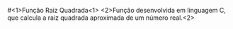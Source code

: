 #<1>Função Raiz Quadrada<1>
<2>Função desenvolvida em linguagem C, que calcula a raiz quadrada aproximada de um número real.<2>
